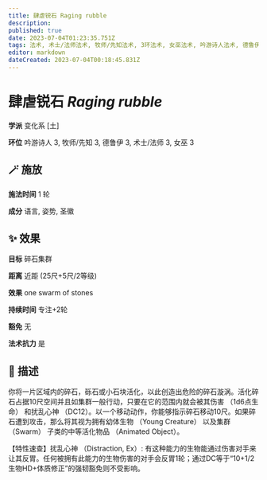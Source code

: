 ```yaml
---
title: 肆虐锐石 Raging rubble
description: 
published: true
date: 2023-07-04T01:23:35.751Z
tags: 法术, 术士/法师法术, 牧师/先知法术, 3环法术, 女巫法术, 吟游诗人法术, 德鲁伊法术, 变化系, 土
editor: markdown
dateCreated: 2023-07-04T00:18:45.831Z
---
```


# **肆虐锐石** *Raging rubble*

**学派** 变化系 \[土\] 

**环位** 吟游诗人 3, 牧师/先知 3, 德鲁伊 3, 术士/法师 3, 女巫 3

## 🪄 施放

**施法时间** 1 轮

**成分** 语言, 姿势, 圣徽

## ✨ 效果 

**目标** 碎石集群 

**距离** 近距 (25尺+5尺/2等级) 

**效果** one swarm of stones 

**持续时间** 专注+2轮 

**豁免** 无

**法术抗力** 是

## 📖 描述

你将一片区域内的碎石，砾石或小石块活化，以此创造出危险的碎石漩涡。活化碎石占据10尺空间并且如集群一般行动，只要在它的范围内就会被其伤害 （1d6点生命） 和扰乱心神 （DC12）。以一个移动动作，你能够指示碎石移动10尺。如果碎石遭到攻击，那么将其视为拥有幼体生物 （Young Creature） 以及集群 （Swarm） 子类的中等活化物品 （Animated Object）。

【特性速查】扰乱心神 （Distraction, Ex）: 有这种能力的生物能通过伤害对手来让其反胃。任何被拥有此能力的生物伤害的对手会反胃1轮；通过DC等于“10+1/2生物HD+体质修正”的强韧豁免则不受影响。
    